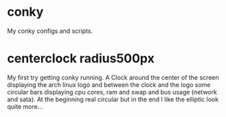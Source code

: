 conky
=====

My conky configs and scripts.

centerclock radius500px
=======================
My first try getting conky running. A Clock around the center of the screen displaying the arch linux logo 
and between the clock and the logo some circular bars displaying cpu cores, ram and swap and bus usage 
(network and sata). At the beginning real circular but in the end I like the elliptic look quite more...
